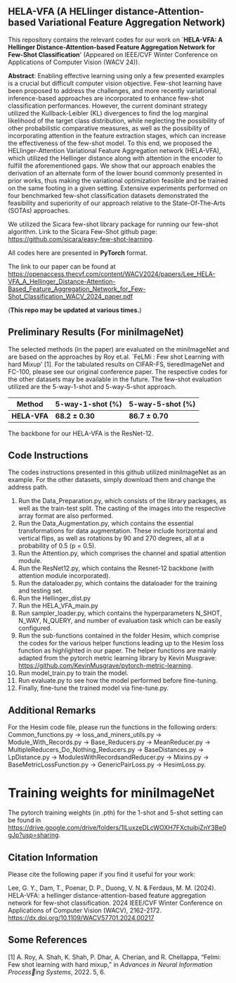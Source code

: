 ## HELA-VFA (A HELlinger distance-Attention-based Variational Feature Aggregation Network) ##

This repository contains the relevant codes for our work on `**HELA-VFA: A Hellinger Distance-Attention-based Feature Aggregation
Network for Few-Shot Classification**' (Appeared on IEEE/CVF Winter Conference on Applications of Computer Vision (WACV 24)).

**Abstract**: Enabling effective learning using only a few presented examples is a crucial but difficult computer vision objective. Few-shot learning have been proposed to address the
challenges, and more recently variational inference-based approaches are incorporated to enhance few-shot classification performances. However, the current dominant strategy utilized the Kullback-Leibler (KL) divergences to find the log marginal likelihood of the target class distribution, while neglecting the possibility of other probabilistic comparative measures, as well as the possibility of incorporating attention in the feature extraction stages, which can increase the effectiveness of the few-shot model. To this end, we proposed the HELlinger-Attention Variational Feature Aggregation network (HELA-VFA), which utilized the Hellinger distance along with attention in the encoder to fulfill the aforementioned gaps. We show that our approach enables the derivation of an alternate form of the lower bound commonly presented in prior works, thus making the variational optimization feasible and be trained on the same footing in a given setting. Extensive experiments performed on four benchmarked few-shot classification datasets demonstrated the feasibility and superiority of our approach relative to the State-Of-The-Arts (SOTAs) approaches.

We utilized the Sicara few-shot library package for running our few-shot algorithm. Link to the Sicara Few-Shot github page: https://github.com/sicara/easy-few-shot-learning.

All codes here are presented in **PyTorch** format.

The link to our paper can be found at https://openaccess.thecvf.com/content/WACV2024/papers/Lee_HELA-VFA_A_Hellinger_Distance-Attention-Based_Feature_Aggregation_Network_for_Few-Shot_Classification_WACV_2024_paper.pdf 

(**This repo may be updated at various times.**)

## Preliminary Results (For miniImageNet) ##

The selected methods (in the paper) are evaluated on the miniImageNet and are based on the approaches by Roy et.al. `FeLMi : Few shot Learning with hard Mixup' [1]. For the tabulated results on CIFAR-FS, tieredImageNet and FC-100, please see our original conference paper. The respective codes for the other datasets may be available in the future. The few-shot evaluation utilized are the 5-way-1-shot and 5-way-5-shot approach. 

| Method | 5-way-1-shot (%) | 5-way-5-shot (%) |
| ------ | ------| ------| 
|**HELA-VFA**| **68.2 $\pm$ 0.30** | **86.7 $\pm$ 0.70** |

The backbone for our HELA-VFA is the ResNet-12.

## Code Instructions ##
The codes instructions presented in this github utilized miniImageNet as an example. For the other datasets, simply download them and change the address path.

1) Run the Data_Preparation.py, which consists of the library packages, as well as the train-test split. The casting of the images into the respective array format are also performed.
2) Run the Data_Augmentation.py, which contains the essential transformations for data augmentation. These include horizontal and vertical flips, as well as rotations by 90 and 270 degrees, all at a probability of 0.5 (p = 0.5).
3) Run the Attention.py, which comprises the channel and spatial attention module.
4) Run the ResNet12.py, which contains the Resnet-12 backbone (with attention module incorporated).
5) Run the dataloader.py, which contains the dataloader for the training and testing set.
6) Run the Hellinger_dist.py
7) Run the HELA_VFA_main.py
8) Run sampler_loader.py, which contains the hyperparameters N_SHOT, N_WAY, N_QUERY, and number of evaluation task which can be easily configured.
9) Run the sub-functions contained in the folder Hesim, which comprise the codes for the various helper functions leading up to the Hesim loss function as highlighted in our paper. The helper functions are mainly adapted from the pytorch metric learning library by Kevin Musgrave: https://github.com/KevinMusgrave/pytorch-metric-learning. 
10) Run model_train.py to train the model.
11) Run evaluate.py to see how the model performed before fine-tuning.
12) Finally, fine-tune the trained model via fine-tune.py.

## Additional Remarks ##
For the Hesim code file, please run the functions in the following orders: Common_functions.py -> loss_and_miners_utils.py -> Module_With_Records.py -> Base_Reducers.py -> MeanReducer.py -> MultipleReducers_Do_Nothing_Reducers.py -> BaseDistances.py -> LpDistance.py -> ModulesWithRecordsandReducer.py -> Mixins.py -> BaseMetricLossFunction.py -> GenericPairLoss.py -> HesimLoss.py.

# Training weights for miniImageNet ##

The pytorch training weights (in .pth) for the 1-shot and 5-shot setting can be found in https://drive.google.com/drive/folders/1lLuxzeDLcWOXH7FXctuibjZnY3Be0gJp?usp=sharing. 

## Citation Information ##

Please cite the following paper if you find it useful for your work: 

Lee,  G. Y., Dam,  T., Poenar,  D. P., Duong,  V. N. & Ferdaus,  M. M. (2024). HELA-VFA: a hellinger distance-attention-based feature aggregation network for few-shot classification. 2024 IEEE/CVF Winter Conference on Applications of Computer Vision (WACV), 2162-2172. https://dx.doi.org/10.1109/WACV57701.2024.00217


## Some References ##

[1] A. Roy, A. Shah, K. Shah, P. Dhar, A. Cherian, and R. Chellappa, “Felmi: Few shot learning with hard
mixup,” in *Advances in Neural Information Processing Systems*, 2022. 5, 6.
